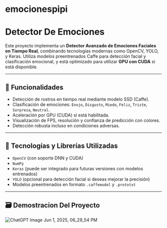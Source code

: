 ﻿# emocionespipi

# Detector De Emociones 

Este proyecto implementa un **Detector Avanzado de Emociones Faciales en Tiempo Real**, combinando tecnologías modernas como OpenCV, YOLO, y Keras. Utiliza modelos preentrenados Caffe para detección facial y clasificación emocional, y está optimizado para utilizar **GPU con CUDA** si está disponible.

---

## 🎯 Funcionalidades

- Detección de rostros en tiempo real mediante modelo SSD (Caffe).
- Clasificación de emociones: `Enojo`, `Disgusto`, `Miedo`, `Feliz`, `Triste`, `Sorpresa`, `Neutral`.
- Aceleración por GPU (CUDA) si está habilitada.
- Visualización de FPS, resolución y confianza de predicción con colores.
- Detección robusta incluso en condiciones adversas.

---

## 🧠 Tecnologías y Librerías Utilizadas

- `OpenCV` (con soporte DNN y CUDA)
- `NumPy`
- `Keras` (puede ser integrado para futuras versiones con modelos entrenados)
- `YOLO` (opcional para detección facial si deseas mejorar la precisión)
- Modelos preentrenados en formato `.caffemodel` y `.prototxt`

---

## 🗃️ Demostracion Del Proyecto 



![ChatGPT Image Jun 1, 2025, 06_29_54 PM](https://github.com/user-attachments/assets/1c7e0322-2f92-4358-ad88-d33af58520be)


  
